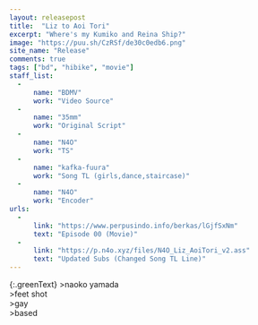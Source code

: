 ```yaml
---
layout: releasepost
title:  "Liz to Aoi Tori"
excerpt: "Where's my Kumiko and Reina Ship?"
image: "https://puu.sh/CzRSf/de30c0edb6.png"
site_name: "Release"
comments: true
tags: ["bd", "hibike", "movie"]
staff_list:
  - 
      name: "BDMV"
      work: "Video Source"
  - 
      name: "35mm"
      work: "Original Script"
  - 
      name: "N4O"
      work: "TS"
  - 
      name: "kafka-fuura"
      work: "Song TL (girls,dance,staircase)"
  - 
      name: "N4O"
      work: "Encoder"
urls:
  - 
      link: "https://www.perpusindo.info/berkas/lGjfSxNm"
      text: "Episode 00 (Movie)"
  - 
      link: "https://p.n4o.xyz/files/N4O_Liz_AoiTori_v2.ass"
      text: "Updated Subs (Changed Song TL Line)"
---
```


{:.greenText} 
\>naoko yamada<br>
\>feet shot<br>
\>gay<br>
\>based
